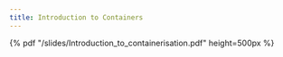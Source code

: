 ```yaml
---
title: Introduction to Containers
---
```

 {% pdf "/slides/Introduction_to_containerisation.pdf" height=500px %}

